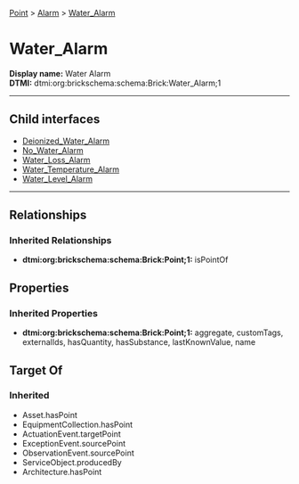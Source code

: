 [Point](../../Point.md) > [Alarm](../Alarm.md) > [Water_Alarm](#)
# Water_Alarm

**Display name:** Water Alarm<br />
**DTMI:** dtmi:org:brickschema:schema:Brick:Water_Alarm;1

---


## Child interfaces
* [Deionized_Water_Alarm](Deionized_Water_Alarm.md)
* [No_Water_Alarm](No_Water_Alarm.md)
* [Water_Loss_Alarm](Water_Loss_Alarm.md)
* [Water_Temperature_Alarm](Water_Temperature_Alarm/Water_Temperature_Alarm.md)
* [Water_Level_Alarm](Water_Level_Alarm/Water_Level_Alarm.md)

---
## Relationships
### Inherited Relationships
* **dtmi:org:brickschema:schema:Brick:Point;1:** isPointOf
## Properties
### Inherited Properties
* **dtmi:org:brickschema:schema:Brick:Point;1:** aggregate, customTags, externalIds, hasQuantity, hasSubstance, lastKnownValue, name
## Target Of
### Inherited
* Asset.hasPoint
* EquipmentCollection.hasPoint
* ActuationEvent.targetPoint
* ExceptionEvent.sourcePoint
* ObservationEvent.sourcePoint
* ServiceObject.producedBy
* Architecture.hasPoint
